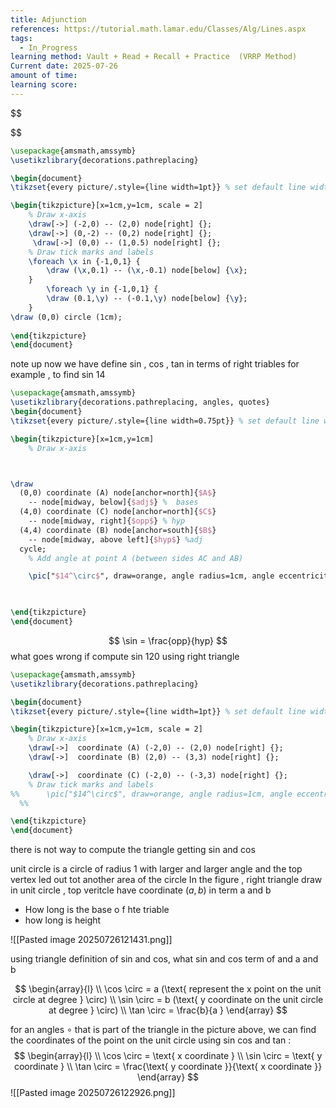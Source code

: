 ```yaml
---
title: Adjunction
references: https://tutorial.math.lamar.edu/Classes/Alg/Lines.aspx
tags:
  - In_Progress
learning method: Vault + Read + Recall + Practice  (VRRP Method)
Current date: 2025-07-26
amount of time: 
learning score:
---
```



$$

$$

```tikz
\usepackage{amsmath,amssymb}
\usetikzlibrary{decorations.pathreplacing}

\begin{document}
\tikzset{every picture/.style={line width=1pt}} % set default line width

\begin{tikzpicture}[x=1cm,y=1cm, scale = 2]
    % Draw x-axis 
    \draw[->] (-2,0) -- (2,0) node[right] {};
    \draw[->] (0,-2) -- (0,2) node[right] {}; 
     \draw[->] (0,0) -- (1,0.5) node[right] {};
    % Draw tick marks and labels
    \foreach \x in {-1,0,1} {
        \draw (\x,0.1) -- (\x,-0.1) node[below] {\x};
    }
        \foreach \y in {-1,0,1} {
        \draw (0.1,\y) -- (-0.1,\y) node[below] {\y};
    } 
\draw (0,0) circle (1cm);
 
\end{tikzpicture}
\end{document}

```
note up now   we have define sin , cos  , tan in terms of right triables for example , to find  sin 14 

```tikz
\usepackage{amsmath,amssymb}
\usetikzlibrary{decorations.pathreplacing, angles, quotes}
\begin{document}
\tikzset{every picture/.style={line width=0.75pt}} % set default line width

\begin{tikzpicture}[x=1cm,y=1cm]
    % Draw x-axis



\draw 
  (0,0) coordinate (A) node[anchor=north]{$A$}
    -- node[midway, below]{$adj$} %  bases 
  (4,0) coordinate (C) node[anchor=north]{$C$}
    -- node[midway, right]{$opp$} % hyp 
  (4,4) coordinate (B) node[anchor=south]{$B$}
    -- node[midway, above left]{$hyp$} %adj
  cycle;
    % Add angle at point A (between sides AC and AB)

    \pic["$14^\circ$", draw=orange, angle radius=1cm, angle eccentricity=1.2] {angle = C--A--B} ;


 
\end{tikzpicture}
\end{document}

```
$$
 \sin  = \frac{opp}{hyp}
$$
what goes wrong if compute sin 120 using right triangle 


```tikz
\usepackage{amsmath,amssymb}
\usetikzlibrary{decorations.pathreplacing}

\begin{document}
\tikzset{every picture/.style={line width=1pt}} % set default line width

\begin{tikzpicture}[x=1cm,y=1cm, scale = 2]
    % Draw x-axis 
    \draw[->]  coordinate (A) (-2,0) -- (2,0) node[right] {};
    \draw[->]  coordinate (B) (2,0) -- (3,3) node[right] {};

    \draw[->]  coordinate (C) (-2,0) -- (-3,3) node[right] {};
    % Draw tick marks and labels
%%      \pic["$14^\circ$", draw=orange, angle radius=1cm, angle eccentricity=1.2] {angle = C--A--B} ;
  %% 

\end{tikzpicture}
\end{document}

```

there is  not way to compute  the triangle getting sin and cos 




unit circle is a circle of radius 1  with larger and larger angle  and the top vertex  led out tot another area of the circle 
In the figure , right triangle draw  in unit circle , top veritcle have coordinate $(a,b)$ in term a and b 
- How long is the base o f hte triable 
- how long is height 

![[Pasted image 20250726121431.png]]  


using triangle definition of sin and cos, what sin and cos term of and a and b 

$$
 \begin{array}{l} \\
\cos \circ  = a  (\text{ represent the x point on the unit circle at degree } \circ)   \\
\sin \circ   = b  (\text{ y coordinate on the unit circle at degree } \circ)  \\
\tan \circ   = \frac{b}{a } 
\end{array}
$$

for an angles $\circ$ that is part of the triangle in the picture above, we can find the coordinates of the point on the unit circle using  sin cos  and tan  :  
$$
\begin{array}{l} \\
\cos \circ  = \text{ x coordinate }  \\
\sin  \circ  = \text{ y coordinate }   \\
\tan \circ  = \frac{\text{ y coordinate }}{\text{ x coordinate }}
\end{array}
$$
![[Pasted image 20250726122926.png]]
